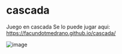 # cascada
Juego en cascada
Se lo puede jugar aqui: https://facundotmedrano.github.io/cascada/

![image](https://user-images.githubusercontent.com/89073930/163658829-5318f64a-d861-4861-b9c6-785bf12ce44b.png)
